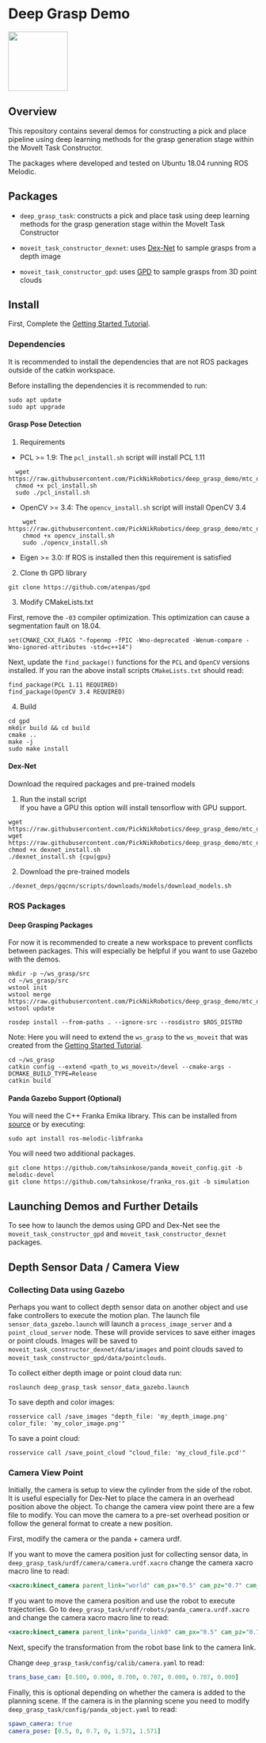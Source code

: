 # Deep Grasp Demo
<img src="https://picknik.ai/assets/images/logo.jpg" width="120">

## Overview
This repository contains several demos for constructing a pick and place pipeline
using deep learning methods for the grasp generation stage within the MoveIt Task Constructor.

The packages where developed and tested on Ubuntu 18.04 running ROS Melodic.


## Packages
* `deep_grasp_task`: constructs a pick and place task using deep learning methods
for the grasp generation stage within the MoveIt Task Constructor

* `moveit_task_constructor_dexnet`: uses [Dex-Net](https://berkeleyautomation.github.io/dex-net/) to sample grasps from a depth image

* `moveit_task_constructor_gpd`: uses [GPD](https://github.com/atenpas/gpd) to sample grasps from 3D point clouds


## Install
First, Complete the [Getting Started Tutorial](https://ros-planning.github.io/moveit_tutorials/doc/getting_started/getting_started.html).

### Dependencies
It is recommended to install the dependencies that are not ROS packages outside of the
catkin workspace.

Before installing the dependencies it is recommended to run:
```
sudo apt update
sudo apt upgrade
```

#### Grasp Pose Detection
1) Requirements
  * PCL >= 1.9: The `pcl_install.sh` script will install PCL 1.11
```
  wget https://raw.githubusercontent.com/PickNikRobotics/deep_grasp_demo/mtc_demos/pcl_install.sh
  chmod +x pcl_install.sh
  sudo ./pcl_install.sh
```

  * OpenCV >= 3.4: The `opencv_install.sh` script will install OpenCV 3.4
```
    wget https://raw.githubusercontent.com/PickNikRobotics/deep_grasp_demo/mtc_demos/opencv_install.sh
    chmod +x opencv_install.sh
    sudo ./opencv_install.sh
```

  * Eigen >= 3.0: If ROS is installed then this requirement is satisfied

2) Clone th GPD library
```
git clone https://github.com/atenpas/gpd
```

3) Modify CMakeLists.txt

First, remove the `-03` compiler optimization. This optimization can cause
a segmentation fault on 18.04.

```
set(CMAKE_CXX_FLAGS "-fopenmp -fPIC -Wno-deprecated -Wenum-compare -Wno-ignored-attributes -std=c++14")
```

Next, update the `find_package()` functions for the `PCL` and `OpenCV`
versions installed. If you ran the above install scripts `CMakeLists.txt` should read:

```
find_package(PCL 1.11 REQUIRED)
find_package(OpenCV 3.4 REQUIRED)
```


4) Build
```
cd gpd
mkdir build && cd build
cmake ..
make -j
sudo make install
```

#### Dex-Net
Download the required packages and pre-trained models

1) Run the install script </br>
If you have a GPU this option will install tensorflow with GPU support.
```
wget https://raw.githubusercontent.com/PickNikRobotics/deep_grasp_demo/mtc_demos/dexnet_install.sh
wget https://raw.githubusercontent.com/PickNikRobotics/deep_grasp_demo/mtc_demos/dexnet_requirements.txt
chmod +x dexnet_install.sh
./dexnet_install.sh {cpu|gpu}
```

2) Download the pre-trained models
```
./dexnet_deps/gqcnn/scripts/downloads/models/download_models.sh
```

### ROS Packages
#### Deep Grasping Packages
For now it is recommended to create a new workspace to prevent conflicts between packages. This will especially be helpful if you want to use Gazebo with the demos.
```
mkdir -p ~/ws_grasp/src
cd ~/ws_grasp/src
wstool init
wstool merge https://raw.githubusercontent.com/PickNikRobotics/deep_grasp_demo/mtc_demos/.rosinstall
wstool update

rosdep install --from-paths . --ignore-src --rosdistro $ROS_DISTRO
```

Note: Here you will need to extend the `ws_grasp` to the `ws_moveit` that was created from the [Getting Started Tutorial](https://ros-planning.github.io/moveit_tutorials/doc/getting_started/getting_started.html).
```
cd ~/ws_grasp
catkin config --extend <path_to_ws_moveit>/devel --cmake-args -DCMAKE_BUILD_TYPE=Release
catkin build
```


#### Panda Gazebo Support (Optional)
You will need the C++ Franka Emika library. This can be installed from [source](https://github.com/frankaemika/libfranka) or by executing:
```
sudo apt install ros-melodic-libfranka
```

You will need two additional packages.
```
git clone https://github.com/tahsinkose/panda_moveit_config.git -b melodic-devel
git clone https://github.com/tahsinkose/franka_ros.git -b simulation
```


## Launching Demos and Further Details
To see how to launch the demos using GPD and Dex-Net see the `moveit_task_constructor_gpd` and `moveit_task_constructor_dexnet` packages.


## Depth Sensor Data / Camera View
### Collecting Data using Gazebo
Perhaps you want to collect depth sensor data on another object and use fake controllers to execute the motion plan. The launch file `sensor_data_gazebo.launch` will launch a `process_image_server` and a `point_cloud_server` node. These will provide services to save either images or point clouds.
Images will be saved to `moveit_task_constructor_dexnet/data/images` and point clouds saved to `moveit_task_constructor_gpd/data/pointclouds`.

To collect either depth image or point cloud data run:
```
roslaunch deep_grasp_task sensor_data_gazebo.launch
```

To save depth and color images:
```
rosservice call /save_images "depth_file: 'my_depth_image.png'
color_file: 'my_color_image.png'"

```

To save a point cloud:
```
rosservice call /save_point_cloud "cloud_file: 'my_cloud_file.pcd'"
```


### Camera View Point
Initially, the camera is setup to view the cylinder from the side of the robot. It is useful especially for Dex-Net to place the camera in an overhead position above the object. To change the camera view point there are a few file to modify. You can move the camera to a pre-set overhead position or follow the general format to create a new position.

First, modify the camera or the panda + camera urdf.

If you want to move the camera position just for collecting sensor data, in `deep_grasp_task/urdf/camera/camera.urdf.xacro` change the camera xacro macro line to read:
```XML
<xacro:kinect_camera parent_link="world" cam_px="0.5" cam_pz="0.7" cam_op="1.57079632679"/>
```

If you want to move the camera position and use the robot to execute trajectories. Go to `deep_grasp_task/urdf/robots/panda_camera.urdf.xacro` and change the camera xacro macro line to read:
```XML
<xacro:kinect_camera parent_link="panda_link0" cam_px="0.5" cam_pz="0.7" cam_op="1.57079632679"/>
```

Next, specify the transformation from the robot base link to the camera link.

Change `deep_grasp_task/config/calib/camera.yaml` to read:
```YAML
trans_base_cam: [0.500, 0.000, 0.700, 0.707, 0.000, 0.707, 0.000]
```

Finally, this is optional depending on whether the camera is added to the planning scene. If the camera is in the planning scene you need to modify `deep_grasp_task/config/panda_object.yaml` to read:
```YAML
spawn_camera: true
camera_pose: [0.5, 0, 0.7, 0, 1.571, 1.571]
```
